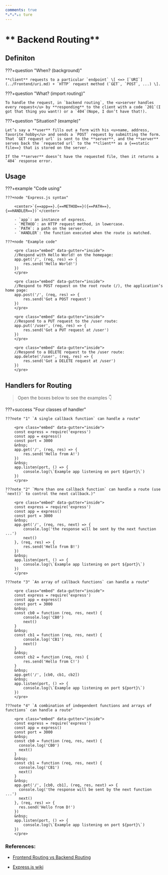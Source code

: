 ```yaml
---
comments: true
ᴴₒᴴₒᴴₒ: ture
---
```


# ** Backend Routing**

## **Definiton**

???+question "When? (background)"

    **client** requests to a particular `endpoint` \[ <=> [`URI`](../Frontend/uri.md) + `HTTP` request method (`GET`, `POST`, ...) \]. 


???+question "What? (import routing)"
    
    To handle the request, in `backend routing`, the <u>server handles every request</u> by **responding** to the client with a code `201`(I got that thing you want!) or a `404`(Nope, I don’t have that!).

???+question "Situation? (example)"

    Let’s say a **user** fills out a form with his <u>name, address, favorite hobby</u> and sends a `POST` request by submitting the form. That `GET request url` is sent to the **server**, and the **server** serves back the `requested url` to the **client** as a {==static file==} that is stored on the server. 
    
    If the **server** doesn’t have the requested file, then it returns a `404` response error. 

## **Usage**

???+example "Code using"

    ???+node "Express.js syntax"

        <center>`{==app==}.{==METHOD==}({==PATH==}, {==HANDLER==})`</center>

        - `app`: an instance of express.
        - `METHOD`: an HTTP request method, in lowercase.
        - `PATH`: a path on the server.
        - `HANDLER`: the function executed when the route is matched.

    ???+node "Example code"

        <pre class="embed" data-gutter="inside">
        //Respond with Hello World! on the homepage:
        app.get('/', (req, res) => {
            res.send('Hello World!')
        })
        </pre>

        <pre class="embed" data-gutter="inside">
        //Respond to POST request on the root route (/), the application’s home page:
        app.post('/', (req, res) => {
            res.send('Got a POST request')
        })
        </pre>

        <pre class="embed" data-gutter="inside">
        //Respond to a PUT request to the /user route:
        app.put('/user', (req, res) => {
            res.send('Got a PUT request at /user')
        })
        </pre>

        <pre class="embed" data-gutter="inside">
        //Respond to a DELETE request to the /user route:
        app.delete('/user', (req, res) => {
            res.send('Got a DELETE request at /user')
        })
        </pre>


## **Handlers for Routing**

> Open the boxes below to see the examples 👇

???+success "Four classes of handler"

    ???note "1° `A single callback function` can handle a route"

        <pre class="embed" data-gutter="inside">
        const express = require('express')
        const app = express()
        const port = 3000
        &nbsp;
        app.get('/', (req, res) => {
            res.send('Hello from A!')
        })
        &nbsp;
        app.listen(port, () => {
            console.log(\`Example app listening on port ${port}\`)
        })
        </pre>

    ???note "2° `More than one callback function` can handle a route (use `next()` to control the next callback.)"

        <pre class="embed" data-gutter="inside">
        const express = require('express')
        const app = express() 
        const port = 3000
        &nbsp;
        app.get('/', (req, res, next) => {
            console.log('the response will be sent by the next function ...')
            next()
        }, (req, res) => {
            res.send('Hello from B!')
        })
        &nbsp;
        app.listen(port, () => {
            console.log(\`Example app listening on port ${port}\`)
        })
        </pre>

    ???note "3° `An array of callback functions` can handle a route"

        <pre class="embed" data-gutter="inside">
        const express = require('express')
        const app = express()
        const port = 3000
        &nbsp;
        const cb0 = function (req, res, next) {
            console.log('CB0')
            next()
        }
        &nbsp;
        const cb1 = function (req, res, next) {
            console.log('CB1')
            next()
        }
        &nbsp;
        const cb2 = function (req, res) {
            res.send('Hello from C!')
        }
        &nbsp;
        app.get('/', [cb0, cb1, cb2])
        &nbsp;
        app.listen(port, () => {
            console.log(\`Example app listening on port ${port}\`)
        })
        </pre>

    ???note "4° `A combination of independent functions and arrays of functions` can handle a route"

        <pre class="embed" data-gutter="inside">
        const express = require('express')
        const app = express()
        const port = 3000
        &nbsp;
        const cb0 = function (req, res, next) {
          console.log('CB0')
          next()
        }
        &nbsp;
        const cb1 = function (req, res, next) {
          console.log('CB1')
          next()
        }
        &nbsp;
        app.get('/', [cb0, cb1], (req, res, next) => {
          console.log('the response will be sent by the next function ...')
          next()
        }, (req, res) => {
          res.send('Hello from D!')
        })
        &nbsp;
        app.listen(port, () => {
            console.log(\`Example app listening on port ${port}\`)
        })
        </pre>

### **References:**

- [Frontend Routing vs Backend Routing](https://medium.com/@kennedyjt88/frontend-routing-vs-backend-routing-874b2bc41e5a)

- [Express.js wiki](https://en.wikipedia.org/wiki/Express.js)

<script src="https://embed.runkit.com"></script>
<style>.embed { overflow: visible; text-align: center; width: 110%}</style>
<script>
const elements = [...document.getElementsByClassName('embed')]
const notebooks = elements.reduce((notebooks, element) => {
    const innerText = element.firstChild
    const currentCell = window.RunKit.createNotebook({
        element,
        gutterStyle: element.getAttribute("data-gutter"),
        source: innerText.textContent,
        // Remove the text content of the pre tag after the embed has loaded
        mode: "endpoint",
        onLoad: () => innerText.remove()
    })
  return notebooks
}, [])
</script>